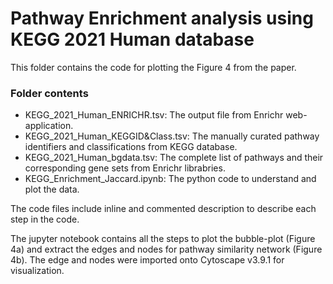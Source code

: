 # Pathway Enrichment analysis using KEGG 2021 Human database

This folder contains the code for plotting the Figure 4 from the paper.

### Folder contents
-  KEGG_2021_Human_ENRICHR.tsv: The output file from Enrichr web-application.
-  KEGG_2021_Human_KEGGID&Class.tsv: The manually curated pathway identifiers and classifications from KEGG database.
-  KEGG_2021_Human_bgdata.tsv: The complete list of pathways and their corresponding gene sets from Enrichr librabries.
-  KEGG_Enrichment_Jaccard.ipynb: The python code to understand and plot the data.

The code files include inline and commented description to describe each step in the code.

The jupyter notebook contains all the steps to plot the bubble-plot (Figure 4a) and extract the edges and nodes for pathway similarity network (Figure 4b). The edge and nodes were imported onto Cytoscape v3.9.1 for visualization.
